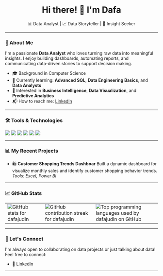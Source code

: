 <h1 align="center">Hi there! 👋 I'm Dafa</h1>

<p align="center">
  📊 Data Analyst | 📈 Data Storyteller | 🧠 Insight Seeker
</p>

---

### 🧭 About Me

<!-- <img align="right" height="250" width="375" alt="" src="https://raw.githubusercontent.com/abhisheknaiidu/abhisheknaiidu/master/code.gif" /> -->

I'm a passionate **Data Analyst** who loves turning raw data into meaningful insights. I enjoy building dashboards, automating reports, and communicating data-driven stories to support decision making.

- 🎓 Background in Computer Science
- 🌱 Currently learning: **Advanced SQL**, **Data Engineering Basics**, and **Data Analysts**
- 🧠 Interested in **Business Intelligence**, **Data Visualization**, and **Predictive Analytics**
- 📬 How to reach me: [LinkedIn](https://linkedin.com/in/mdafasirajudin)

---

### 🛠️ Tools & Technologies

<p>
  <img src="https://img.shields.io/badge/-Python-3776AB?style=flat&logo=python&logoColor=white"/>
 <img src="https://img.shields.io/badge/-SQL-4479A1?style=flat&logo=mysql&logoColor=white"/>
  <img src="https://img.shields.io/badge/-Power%20BI-F2C811?style=flat&logo=powerbi&logoColor=black"/>
  <img src="https://img.shields.io/badge/-Excel-217346?style=flat&logo=microsoft-excel&logoColor=white"/>
  <img src="https://img.shields.io/badge/-Jupyter-F37626?style=flat&logo=jupyter&logoColor=white"/>
  <img src="https://img.shields.io/badge/-Git-F05032?style=flat&logo=git&logoColor=white"/>
</p>

---

### 📊 My Recent Projects

-  🛍️  **Customer Shopping Trends Dashboar**
  Built a dynamic dashboard for visualize monthly sales and identify customer shopping behavior trends.
  *Tools: Excel, Power BI*

<!-- ➡️ Check out more on my [Repositories](https://github.com/dafajudin?tab=repositories) -->

---

### 📈 GitHub Stats

<table>
  <tr>
    <td>
      <img src="https://github-readme-stats.vercel.app/api?username=dafajudin&theme=radical&hide_border=false&include_all_commits=true&count_private=true" 
           alt="GitHub stats for dafajudin" />
    </td>
    <td>
      <img src="https://nirzak-streak-stats.vercel.app/?user=dafajudin&theme=radical&hide_border=false" 
           alt="GitHub contribution streak for dafajudin" />
    </td>
    <td>
      <img src="https://github-readme-stats.vercel.app/api/top-langs/?username=dafajudin&theme=radical&hide_border=false&include_all_commits=true&count_private=true&layout=compact" 
           alt="Top programming languages used by dafajudin on GitHub" />
    </td>
  </tr>
</table>


---

### 🤝 Let's Connect

I'm always open to collaborating on data projects or just talking about data!
Feel free to connect:

- 💼 [LinkedIn](https://linkedin.com/in/mdafasirajudin)
---
